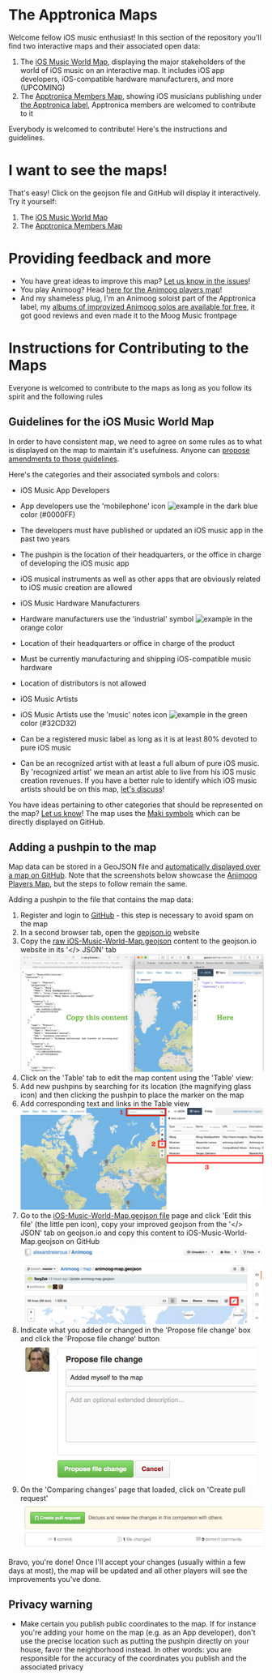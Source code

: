 # The Apptronica Maps

Welcome fellow iOS music enthusiast! In this section of the repository you'll find two interactive maps and their associated open data:

1. The [iOS Music World Map](iOS-Music-World-Map.geojson), displaying the major stakeholders of the world of iOS music on an interactive map. It includes iOS app developers, iOS-compatible hardware manufacturers, and more (UPCOMING)
2. The [Apptronica Members Map](members-map.geojson), showing iOS musicians publishing under [the Apptronica label](http://apptronica.co.uk), Apptronica members are welcomed to contribute to it

Everybody is welcomed to contribute! Here's the instructions and guidelines.

# I want to see the maps!

That's easy! Click on the geojson file and GitHub will display it interactively. Try it yourself:

1. The [iOS Music World Map](iOS-Music-World-Map.geojson)
2. The [Apptronica Members Map](members-map.geojson)

# Providing feedback and more

* You have great ideas to improve this map? [Let us know in the issues](https://github.com/alexandreleroux/Apptronica/issues)!
* You play Animoog? Head [here for the Animoog players map](https://github.com/alexandreleroux/Animoog)!
* And my shameless plug, I'm an Animoog soloist part of the Apptronica label, my [albums of improvized Animoog solos are available for free](http://animoog.org/satri), it got good reviews and even made it to the Moog Music frontpage


# Instructions for Contributing to the Maps

Everyone is welcomed to contribute to the maps as long as you follow its spirit and the following rules

## Guidelines for the iOS Music World Map

In order to have consistent map, we need to agree on some rules as to what is displayed on the map to maintain it's usefulness. Anyone can [propose amendments to those guidelines](https://github.com/alexandreleroux/Apptronica/issues).

Here's the categories and their associated symbols and colors:

* iOS Music App Developers
 * App developers use the 'mobilephone' icon ![example](https://cdn.rawgit.com/mapbox/maki/mb-pages/src/mobilephone-24.svg) in the dark blue color (#0000FF)
 * The developers must have published or updated an iOS music app in the past two years
 * The pushpin is the location of their headquarters, or the office in charge of developing the iOS music app
 * iOS musical instruments as well as other apps that are obviously related to iOS music creation are allowed

* iOS Music Hardware Manufacturers
 * Hardware manufacturers use the 'industrial' symbol ![example](https://cdn.rawgit.com/mapbox/maki/mb-pages/src/industrial-24.svg) in the orange color
 * Location of their headquarters or office in charge of the product
 * Must be currently manufacturing and shipping iOS-compatible music hardware
 * Location of distributors is not allowed

* iOS Music Artists
 * iOS Music Artists use the 'music' notes icon ![example](https://cdn.rawgit.com/mapbox/maki/mb-pages/src/music-24.svg) in the green color (#32CD32)
 * Can be a registered music label as long as it is at least 80% devoted to pure iOS music
 * Can be an recognized artist with at least a full album of pure iOS music. By 'recognized artist' we mean an artist able to live from his iOS music creation revenues. If you have a better rule to identify which iOS music artists should be on this map, [let's discuss](https://github.com/alexandreleroux/Apptronica/issues)!

You have ideas pertaining to other categories that should be represented on the map? [Let us know](https://github.com/alexandreleroux/Apptronica/issues)! The map uses the <a href="https://www.mapbox.com/maki/" target="_blank">Maki symbols</a> which can be directly displayed on GitHub. 


## Adding a pushpin to the map

Map data can be stored in a GeoJSON file and <a href="https://help.github.com/articles/mapping-geojson-files-on-github" target="_blank">automatically displayed over a map on GitHub</a>. Note that the screenshots below showcase the [Animoog Players Map](https://github.com/alexandreleroux/Animoog), but the steps to follow remain the same.

Adding a pushpin to the file that contains the map data:

1. Register and login to <a href="http://github.com" target="_blank">GitHub</a> - this step is necessary to avoid spam on the map
2. In a second browser tab, open the <a href="http://geojson.io" target="_blank">geojson.io</a> website
3. Copy the <a href="https://raw.githubusercontent.com/alexandreleroux/Apptronica/master/maps/iOS-Music-World-Map.geojson" target="_blank">raw iOS-Music-World-Map.geojson</a> content to the geojson.io website in its '</> JSON' tab<br>![image 1](images/raw-data-copy_to_geojsonio.jpg)
4. Click on the 'Table' tab to edit the map content using the 'Table' view:
  1. Add new pushpins by searching for its location (the magnifying glass icon) and then clicking the pushpin to place the marker on the map
  2. Add corresponding text and links in the Table view<br>![image 2](images/add-content-to-map.jpg)
5. Go to the <a href="https://github.com/alexandreleroux/Apptronica/master/maps/iOS-Music-World-Map.geojson" target="_blank">iOS-Music-World-Map.geojson file</a> page and click 'Edit this file' (the little pen icon), copy your improved geojson from the '</> JSON' tab on geojson.io and copy this content to iOS-Music-World-Map.geojson on GitHub<br>![image 3](images/edit-original-content.jpg)
6. Indicate what you added or changed in the 'Propose file change' box and click the 'Propose file change' button<br>![image 4](images/propose-file-change.jpg)
7. On the 'Comparing changes' page that loaded, click on 'Create pull request'<br>![image 5](images/create-pull-request.jpg)

Bravo, you're done! Once I'll accept your changes (usually within a few days at most), the map will be updated and all other players will see the improvements you've done.


## Privacy warning

* Make certain you publish public coordinates to the map. If for instance you're adding your home on the map (e.g. as an App developer), don't use the precise location such as putting the pushpin directly on your house, favor the neighborhood instead. In other words: you are responsible for the accuracy of the coordinates you publish and the associated privacy
